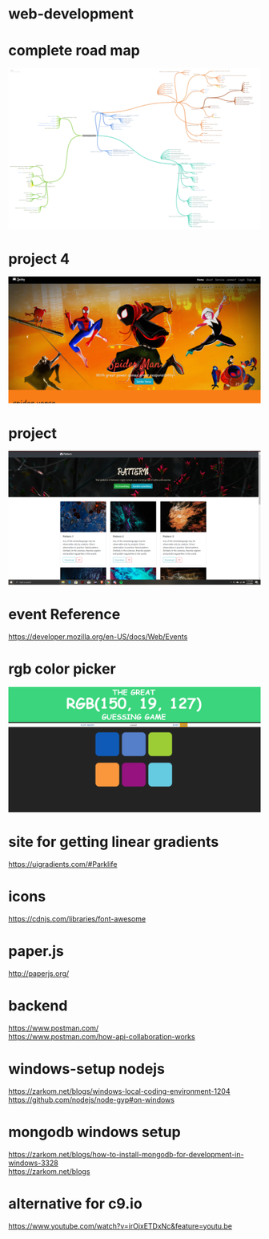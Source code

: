# web-development

# complete road map

![](images/roadmap.png)

# project 4

![](images/project4.png)

# project 

![](images/project.png)

# event Reference 

https://developer.mozilla.org/en-US/docs/Web/Events


# rgb color picker

![](images/rgb.png)


# site for getting linear gradients

https://uigradients.com/#Parklife


# icons
https://cdnjs.com/libraries/font-awesome


# paper.js
http://paperjs.org/

# backend

https://www.postman.com/  \
https://www.postman.com/how-api-collaboration-works

# windows-setup nodejs
https://zarkom.net/blogs/windows-local-coding-environment-1204   \
https://github.com/nodejs/node-gyp#on-windows

# mongodb windows setup
https://zarkom.net/blogs/how-to-install-mongodb-for-development-in-windows-3328  \
https://zarkom.net/blogs

# alternative for c9.io
https://www.youtube.com/watch?v=irOjxETDxNc&feature=youtu.be
